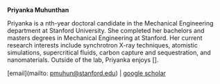 **Priyanka Muhunthan**

Priyanka is a nth-year doctoral candidate in the Mechanical Engineering department at Stanford University. She completed her bachelors and masters degrees in Mechanical Engineering at Stanford. Her current research interests include synchrotron X-ray techniques, atomistic simulations, supercritical fluids, carbon capture and sequestration, and nanomaterials. Outside of the lab, Priyanka enjoys [].

[email](mailto: pmuhun@stanford.edu) \| [google scholar](https://scholar.google.com/citations?user=V0l1lkMAAAAJ)
